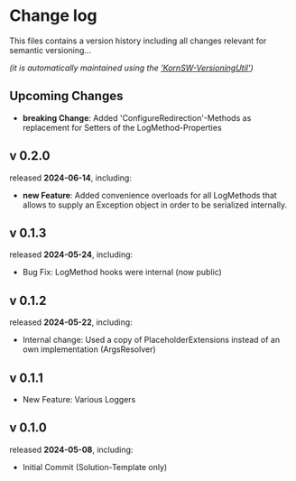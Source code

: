 # Change log
This files contains a version history including all changes relevant for semantic versioning...

*(it is automatically maintained using the ['KornSW-VersioningUtil'](https://github.com/KornSW/VersioningUtil))*




## Upcoming Changes

* **breaking Change**: Added 'ConfigureRedirection'-Methods as replacement for Setters of the LogMethod-Properties



## v 0.2.0
released **2024-06-14**, including:
 - **new Feature**: Added convenience overloads for all LogMethods that allows to supply an Exception object in order to be serialized internally.



## v 0.1.3
released **2024-05-24**, including:
 - Bug Fix: LogMethod hooks were internal (now public)



## v 0.1.2
released **2024-05-22**, including:
 - Internal change: Used a copy of PlaceholderExtensions instead of an own implementation (ArgsResolver)



## v 0.1.1
- New Feature: Various Loggers


## v 0.1.0
released **2024-05-08**, including:
 - Initial Commit (Solution-Template only)



